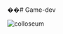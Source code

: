 ��#   G a m e - d e v 

![colloseum](https://github.com/shoaibgi/Game-dev/assets/117749264/afce47e9-7900-4b2a-bd14-8b1e2767bf1d)

 
 
